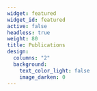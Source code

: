 ```yaml
---
widget: featured
widget_id: featured
active: false
headless: true
weight: 80
title: Publications
design:
  columns: "2"
  background:
    text_color_light: false
    image_darken: 0
---
```

